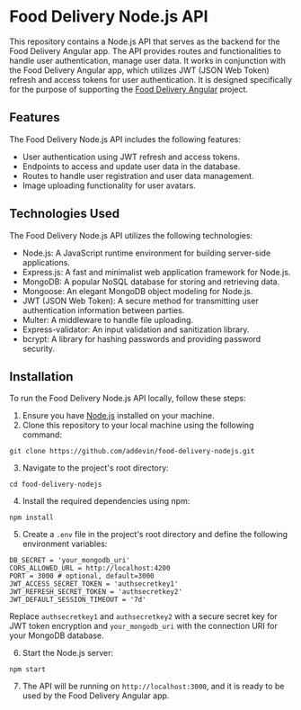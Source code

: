 # Food Delivery Node.js API

This repository contains a Node.js API that serves as the backend for the Food Delivery Angular app. The API provides routes and functionalities to handle user authentication, manage user data. It works in conjunction with the Food Delivery Angular app, which utilizes JWT (JSON Web Token) refresh and access tokens for user authentication. It is designed specifically for the purpose of supporting the [Food Delivery Angular](https://github.com/addevin/food-delivery-angular) project.

## Features

The Food Delivery Node.js API includes the following features:

- User authentication using JWT refresh and access tokens.
- Endpoints to access and update user data in the database.
- Routes to handle user registration and user data management.
- Image uploading functionality for user avatars.


## Technologies Used

The Food Delivery Node.js API utilizes the following technologies:

- Node.js: A JavaScript runtime environment for building server-side applications.
- Express.js: A fast and minimalist web application framework for Node.js.
- MongoDB: A popular NoSQL database for storing and retrieving data.
- Mongoose: An elegant MongoDB object modeling for Node.js.
- JWT (JSON Web Token): A secure method for transmitting user authentication information between parties.
- Multer: A middleware to handle file uploading.
- Express-validator: An input validation and sanitization library.
- bcrypt: A library for hashing passwords and providing password security.

## Installation

To run the Food Delivery Node.js API locally, follow these steps:

1. Ensure you have [Node.js](https://nodejs.org) installed on your machine.
2. Clone this repository to your local machine using the following command:

```
git clone https://github.com/addevin/food-delivery-nodejs.git
```


3. Navigate to the project's root directory:

```
cd food-delivery-nodejs
```


4. Install the required dependencies using npm:

```
npm install
```


5. Create a `.env` file in the project's root directory and define the following environment variables:

```
DB_SECRET = 'your_mongodb_uri'
CORS_ALLOWED_URL = http://localhost:4200
PORT = 3000 # optional, default=3000
JWT_ACCESS_SECRET_TOKEN = 'authsecretkey1'
JWT_REFRESH_SECRET_TOKEN = 'authsecretkey2'
JWT_DEFAULT_SESSION_TIMEOUT = '7d'
```


Replace `authsecretkey1` and `authsecretkey2` with a secure secret key for JWT token encryption and `your_mongodb_uri` with the connection URI for your MongoDB database.

6. Start the Node.js server:
```
npm start
```

7. The API will be running on `http://localhost:3000`, and it is ready to be used by the Food Delivery Angular app.
